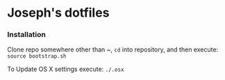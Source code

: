 # Joseph's dotfiles

### Installation

Clone repo somewhere other than ~, `cd` into repository, and then execute: `source bootstrap.sh`

To Update OS X settings execute: `./.osx`